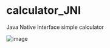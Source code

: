 # calculator_JNI
Java Native Interface simple calculator

![image](https://user-images.githubusercontent.com/83856031/188129692-162faafa-e75c-4b96-a206-21b086acdd3c.png)
